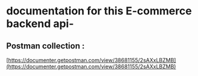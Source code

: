# documentation for this E-commerce backend api-

## Postman collection :

[https://documenter.getpostman.com/view/38681155/2sAXxLBZMB](https://documenter.getpostman.com/view/38681155/2sAXxLBZMB)
